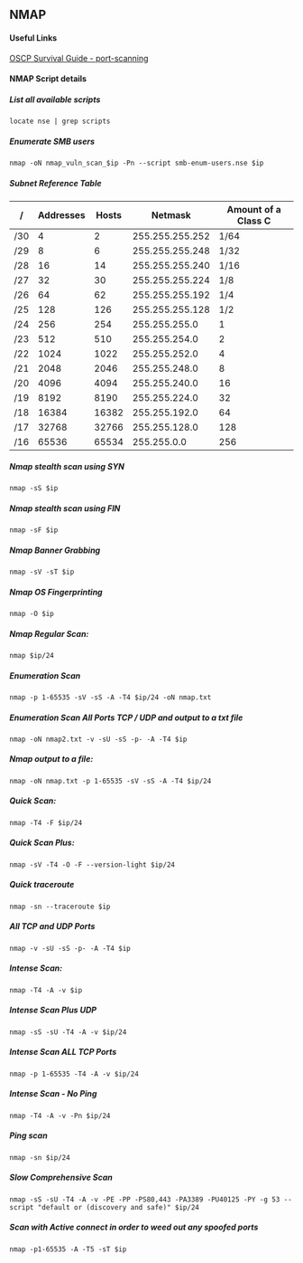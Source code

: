 ## NMAP

#### Useful Links

[OSCP Survival Guide - port-scanning](https://github.com/frizb/OSCP-Survival-Guide#port-scanning)

#### NMAP Script details

##### List all available scripts
`locate nse | grep scripts`

##### Enumerate SMB users
`nmap -oN nmap_vuln_scan_$ip -Pn --script smb-enum-users.nse $ip`

##### Subnet Reference Table

/ | Addresses | Hosts | Netmask | Amount of a Class C
--- | --- | --- | --- | ---
/30 | 4 | 2 | 255.255.255.252| 1/64
/29 | 8 | 6 | 255.255.255.248 | 1/32
/28 | 16 | 14 | 255.255.255.240 | 1/16
/27 | 32 | 30 | 255.255.255.224 | 1/8
/26 | 64 | 62 | 255.255.255.192 | 1/4
/25 | 128 | 126 | 255.255.255.128 | 1/2
/24 | 256 | 254 | 255.255.255.0 | 1
/23 | 512 | 510 | 255.255.254.0 | 2
/22 | 1024 | 1022 | 255.255.252.0 | 4
/21 | 2048 | 2046 | 255.255.248.0 | 8
/20 | 4096 | 4094 | 255.255.240.0 | 16
/19 | 8192 | 8190 | 255.255.224.0 | 32
/18 | 16384 | 16382 | 255.255.192.0 | 64
/17 | 32768 | 32766 | 255.255.128.0 | 128
/16 | 65536 | 65534 | 255.255.0.0 | 256

##### Nmap stealth scan using SYN
`nmap -sS $ip`

##### Nmap stealth scan using FIN
`nmap -sF $ip`

##### Nmap Banner Grabbing
`nmap -sV -sT $ip`

##### Nmap OS Fingerprinting
`nmap -O $ip`

##### Nmap Regular Scan:
`nmap $ip/24`

##### Enumeration Scan
`nmap -p 1-65535 -sV -sS -A -T4 $ip/24 -oN nmap.txt`

##### Enumeration Scan All Ports TCP / UDP and output to a txt file
`nmap -oN nmap2.txt -v -sU -sS -p- -A -T4 $ip`

##### Nmap output to a file:
`nmap -oN nmap.txt -p 1-65535 -sV -sS -A -T4 $ip/24`

##### Quick Scan:
`nmap -T4 -F $ip/24`

##### Quick Scan Plus:
`nmap -sV -T4 -O -F --version-light $ip/24`

##### Quick traceroute
`nmap -sn --traceroute $ip`

##### All TCP and UDP Ports
`nmap -v -sU -sS -p- -A -T4 $ip`

##### Intense Scan:
`nmap -T4 -A -v $ip`

##### Intense Scan Plus UDP
`nmap -sS -sU -T4 -A -v $ip/24`

##### Intense Scan ALL TCP Ports
`nmap -p 1-65535 -T4 -A -v $ip/24`

##### Intense Scan - No Ping
`nmap -T4 -A -v -Pn $ip/24`

##### Ping scan
`nmap -sn $ip/24`

##### Slow Comprehensive Scan
`nmap -sS -sU -T4 -A -v -PE -PP -PS80,443 -PA3389 -PU40125 -PY -g 53 --script "default or (discovery and safe)" $ip/24`

##### Scan with Active connect in order to weed out any spoofed ports
`nmap -p1-65535 -A -T5 -sT $ip`

